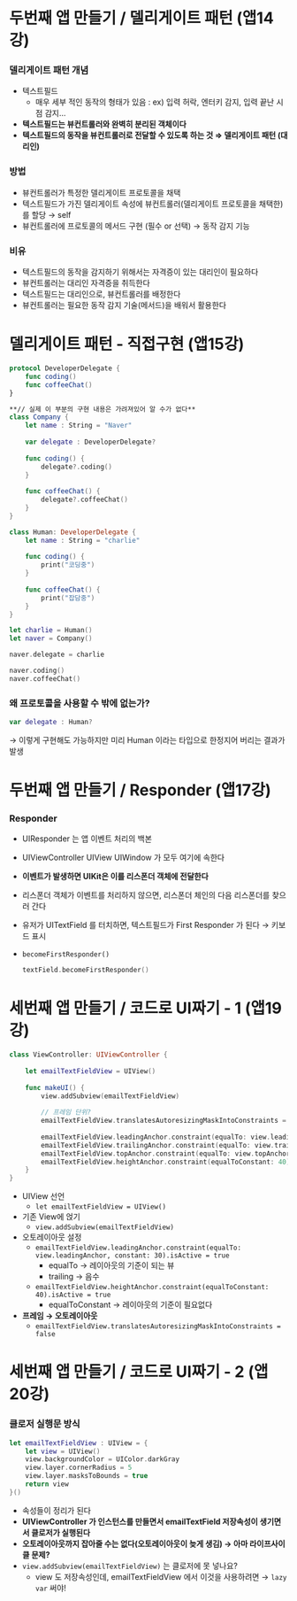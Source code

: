 # 두번째 앱 만들기 / 델리게이트 패턴 (앱14강)

### 델리게이트 패턴 개념

- 텍스트필드
    - 매우 세부 적인 동작의 형태가 있음 : ex) 입력 허락, 엔터키 감지, 입력 끝난 시점 감지…
- **텍스트필드는 뷰컨트롤러와 완벽히 분리된 객체이다**
- **텍스트필드의 동작을 뷰컨트롤러로 전달할 수 있도록 하는 것 ⇒ 델리게이트 패턴 (대리인)**

### 방법

- 뷰컨트롤러가 특정한 델리게이트 프로토콜을 채택
- 텍스트필드가 가진 델리게이트 속성에 뷰컨트롤러(델리게이트 프로토콜을 채택한)를 할당 → self
- 뷰컨트롤러에 프로토콜의 메서드 구현 (필수 or 선택) → 동작 감지 기능

### 비유

- 텍스트필드의 동작을 감지하기 위해서는 자격증이 있는 대리인이 필요하다
- 뷰컨트롤러는 대리인 자격증을 취득한다
- 텍스트필드는 대리인으로, 뷰컨트롤러를 배정한다
- 뷰컨트롤러는 필요한 동작 감지 기술(메서드)을 배워서 활용한다

# 델리게이트 패턴 - 직접구현 (앱15강)

```swift
protocol DeveloperDelegate {
    func coding()
    func coffeeChat()
}

**// 실제 이 부분의 구현 내용은 가려져있어 알 수가 없다**
class Company {
    let name : String = "Naver"
    
    var delegate : DeveloperDelegate?
    
    func coding() {
        delegate?.coding()
    }
    
    func coffeeChat() {
        delegate?.coffeeChat()
    }
}

class Human: DeveloperDelegate {
    let name : String = "charlie"
    
    func coding() {
        print("코딩중")
    }
    
    func coffeeChat() {
        print("잡담중")
    }
}

let charlie = Human()
let naver = Company()

naver.delegate = charlie

naver.coding()
naver.coffeeChat()
```

### 왜 프로토콜을 사용할 수 밖에 없는가?

```swift
var delegate : Human?
```

→ 이렇게 구현해도 가능하지만 미리 Human 이라는 타입으로 한정지어 버리는 결과가 발생

# 두번째 앱 만들기 / Responder (앱17강)

### Responder

- UIResponder 는 앱 이벤트 처리의 백본
- UIViewController UIView UIWindow 가 모두 여기에 속한다
- **이벤트가 발생하면 UIKit은 이를 리스폰더 객체에 전달한다**
- 리스폰더 객체가 이벤트를 처리하지 않으면, 리스폰더 체인의 다음 리스폰더를 찾으러 간다
- 유저가 UITextField 를 터치하면, 텍스트필드가 First Responder 가 된다 → 키보드 표시
- `becomeFirstResponder()`
    
    ```swift
    textField.becomeFirstResponder()
    ```
    
# 세번째 앱 만들기 / 코드로 UI짜기 - 1 (앱19강)

```swift
class ViewController: UIViewController {
    
    let emailTextFieldView = UIView()
    
    func makeUI() {        
        view.addSubview(emailTextFieldView)
        
        // 프레임 단위?
        emailTextFieldView.translatesAutoresizingMaskIntoConstraints = false
        
        emailTextFieldView.leadingAnchor.constraint(equalTo: view.leadingAnchor, constant: 30).isActive = true
        emailTextFieldView.trailingAnchor.constraint(equalTo: view.trailingAnchor, constant: -30).isActive = true
        emailTextFieldView.topAnchor.constraint(equalTo: view.topAnchor, constant: 200).isActive = true
        emailTextFieldView.heightAnchor.constraint(equalToConstant: 40).isActive = true
    }
}
```

- UIView 선언
    - `let emailTextFieldView = UIView()`
- 기존 View에 얹기
    - `view.addSubview(emailTextFieldView)`
- 오토레이아웃 설정
    - `emailTextFieldView.leadingAnchor.constraint(equalTo: view.leadingAnchor, constant: 30).isActive = true`
        - equalTo → 레이아웃의 기준이 되는 뷰
        - trailing → 음수
    - `emailTextFieldView.heightAnchor.constraint(equalToConstant: 40).isActive = true`
        - equalToConstant → 레이아웃의 기준이 필요없다
- **프레임 → 오토레이아웃**
    - `emailTextFieldView.translatesAutoresizingMaskIntoConstraints = false`

# 세번째 앱 만들기 / 코드로 UI짜기 - 2 (앱20강)

### 클로저 실행문 방식

```swift
let emailTextFieldView : UIView = {
    let view = UIView()
    view.backgroundColor = UIColor.darkGray
    view.layer.cornerRadius = 5
    view.layer.masksToBounds = true
    return view
}()
```

- 속성들이 정리가 된다
- **UIViewController 가 인스턴스를 만들면서 emailTextField 저장속성이 생기면서 클로저가 실행된다**
- **오토레이아웃까지 잡아줄 수는 없다(오토레이아웃이 늦게 생김) → 아마 라이프사이클 문제?**
- `view.addSubview(emailTextFieldView)` 는 클로저에 못 넣나요?
    - view 도 저장속성인데, emailTextFieldView 에서 이것을 사용하려면 → `lazy var` 써야!

